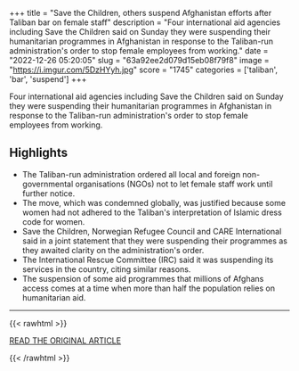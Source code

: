+++
title = "Save the Children, others suspend Afghanistan efforts after Taliban bar on female staff"
description = "Four international aid agencies including Save the Children said on Sunday they were suspending their humanitarian programmes in Afghanistan in response to the Taliban-run administration's order to stop female employees from working."
date = "2022-12-26 05:20:05"
slug = "63a92ee2d079d15eb08f79f8"
image = "https://i.imgur.com/5DzHYyh.jpg"
score = "1745"
categories = ['taliban', 'bar', 'suspend']
+++

Four international aid agencies including Save the Children said on Sunday they were suspending their humanitarian programmes in Afghanistan in response to the Taliban-run administration's order to stop female employees from working.

## Highlights

- The Taliban-run administration ordered all local and foreign non-governmental organisations (NGOs) not to let female staff work until further notice.
- The move, which was condemned globally, was justified because some women had not adhered to the Taliban's interpretation of Islamic dress code for women.
- Save the Children, Norwegian Refugee Council and CARE International said in a joint statement that they were suspending their programmes as they awaited clarity on the administration's order.
- The International Rescue Committee (IRC) said it was suspending its services in the country, citing similar reasons.
- The suspension of some aid programmes that millions of Afghans access comes at a time when more than half the population relies on humanitarian aid.

---

{{< rawhtml >}}
  <p class="article-category">
    <a target="_blank" href="https://www.reuters.com/world/asia-pacific/save-children-others-suspend-afghanistan-efforts-after-taliban-bar-female-staff-2022-12-25/">READ THE ORIGINAL ARTICLE</a>
  </p>
{{< /rawhtml >}}

